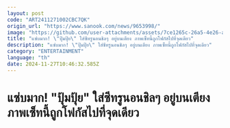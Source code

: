 ```yaml
---
layout: post
code: "ART2411271002CBC7QK"
origin_url: "https://www.sanook.com/news/9653998/"
image: "https://github.com/user-attachments/assets/7ce1265c-26a5-4e26-a472-7a9ae32bd79e"
title: "แซ่บมาก! \"ปุ้มปุ้ย\" ใส่ซีทรูนอนชิลๆ อยู่บนเตียง ภาพเซ็ทนี้ถูกโฟกัสไปที่จุดเดียว"
description: "แซ่บมาก! \"ปุ้มปุ้ย\" ใส่ซีทรูนอนชิลๆ อยู่บนเตียง ภาพเซ็ทนี้ถูกโฟกัสไปที่จุดเดียว"
category: "ENTERTAINMENT"
language: "th"
date: 2024-11-27T10:46:32.585Z
---
```


# แซ่บมาก! "ปุ้มปุ้ย" ใส่ซีทรูนอนชิลๆ อยู่บนเตียง ภาพเซ็ทนี้ถูกโฟกัสไปที่จุดเดียว